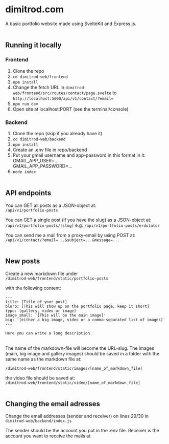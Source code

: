 # dimitrod.com

A basic portfolio website made using SvelteKit and Express.js.
<br><br>

## Running it locally 

### Frontend

1. Clone the repo
2. ```cd dimitrod-web/frontend```
3. ```npm install```
4. Change the fetch URL in ```dimitrod-web/frontend/src/routes/contact/page.svelte``` to ```http://localhost:5000/api/v1/contact/?email=```
5. ```npm run dev```
6. Open site at localhost:PORT (see the terminal/console)

### Backend

1. Clone the repo (skip if you already have it)
2. ```cd dimitrod-web/backend```
3. ```npm install```
4. Create an .env file in repo/backend
5. Put your gmail username and app-password in this format in it:<br>
    GMAIL_APP_USER=...<br>
    GMAIL_APP_PASSWORD=...
6. ```node index```
<br><br>

## API endpoints

You can GET all posts as a JSON-object at:<br>
```/api/v1/portfolio-posts```

You can GET a single post (if you have the slug) as a JSON-object at:<br>
```/api/v1/portfolio-posts/[slug]``` e.g. ```/api/v1/portfolio-posts/erdulator```

You can send me a mail from a proxy-email by using POST at:<br>
```/api/v1/contact/?email=...&subject=...&message=...```
<br><br>

## New posts

Create a new markdown file under <br>
```/dimitrod-web/frontend/static/portfolio-posts```<br>

with the following content:
```
---
title: [Title of your post]
blurb: [This will show up on the portfolio page, keep it short]
type: [gallery, video or image]
image_small: '[This will be the main image]'
big: '[either a big image, video or a comma-separated list of images]'
---

Here you can write a long description.
```
<br>
The name of the markdown-file will become the URL-slug. The images (main, big image and gallery images) should be saved in a folder with the same name as the markdown file at:<br>

```/dimitrod-web/frontend/static/images/[name_of_markdown_file]```<br>

the video file should be saved at:<br>
```/dimitrod-web/frontend/static/video/[name_of_markdown_file]```
<br><br>
## Changing the email adresses

Change the email addresses (sender and receiver) on lines 29/30 in <br> ```dimitrod-web/backend/index.js```<br>

The sender should be the account you put in the .env file. Receiver is the account you want to receive the mails at.


